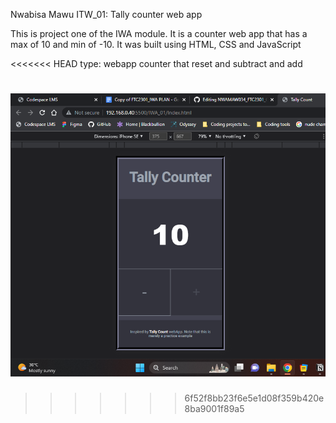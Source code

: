 Nwabisa Mawu ITW_01: Tally counter web app

This is project one of the IWA module. It is a counter web app that has a max of 10 and min of -10.
It was built using HTML, CSS and JavaScript

<<<<<<< HEAD
type: webapp counter that reset and subtract and add

![screenshot-of-counter](IWA_01\Tally-counter.png)
=======
>>>>>>> 6f52f8bb23f6e5e1d08f359b420e8ba9001f89a5
